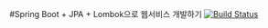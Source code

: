 #Spring Boot + JPA + Lombok으로 웹서비스 개발하기 [![Build Status](https://travis-ci.com/whize3/spring-webservice.svg?branch=master)](https://travis-ci.com/whize3/spring-webservice)
